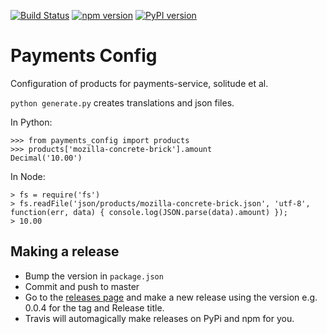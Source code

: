 [![Build Status](https://travis-ci.org/mozilla/payments-config.svg?branch=0.0.4)](https://travis-ci.org/mozilla/payments-config)
[![npm version](https://badge.fury.io/js/mozilla-payments-config.svg)](http://badge.fury.io/js/mozilla-payments-config)
[![PyPI version](https://badge.fury.io/py/payments-config.svg)](http://badge.fury.io/py/payments-config)

# Payments Config

Configuration of products for payments-service, solitude et al.

`python generate.py` creates translations and json files.

In Python:

```
>>> from payments_config import products
>>> products['mozilla-concrete-brick'].amount
Decimal('10.00')
```

In Node:

```
> fs = require('fs')
> fs.readFile('json/products/mozilla-concrete-brick.json', 'utf-8', function(err, data) { console.log(JSON.parse(data).amount) });
> 10.00
```

## Making a release

* Bump the version in `package.json`
* Commit and push to master
* Go to the [releases page](https://github.com/mozilla/payments-config/releases)
  and make a new release using the version e.g. 0.0.4 for the tag and Release
  title.
* Travis will automagically make releases on PyPi and npm for you.
